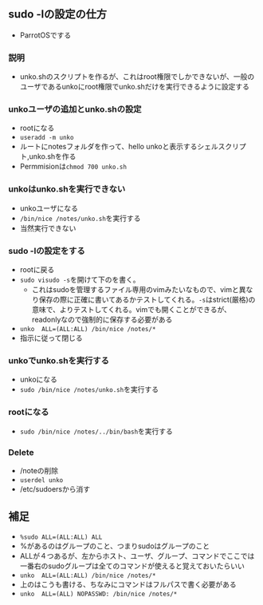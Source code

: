 ## sudo -lの設定の仕方
- ParrotOSでする
### 説明
- unko.shのスクリプトを作るが、これはroot権限でしかできないが、一般のユーザであるunkoにroot権限でunko.shだけを実行できるように設定する
### unkoユーザの追加とunko.shの設定
- rootになる
- `useradd -m unko`
- ルートにnotesフォルダを作って、hello unkoと表示するシェルスクリプト,unko.shを作る
- Permmisionは`chmod 700 unko.sh`

### unkoはunko.shを実行できない
- unkoユーザになる
- `/bin/nice /notes/unko.sh`を実行する
- 当然実行できない

### sudo -lの設定をする
- rootに戻る
- `sudo visudo -s`を開けて下のを書く。
  - これはsudoを管理するファイル専用のvimみたいなもので、vimと異なり保存の際に正確に書いてあるかテストしてくれる。`-s`はstrict(厳格)の意味で、よりテストしてくれる。vimでも開くことができるが、readonlyなので強制的に保存する必要がある
- `unko  ALL=(ALL:ALL) /bin/nice /notes/*`
- 指示に従って閉じる

### unkoでunko.shを実行する
- unkoになる
- `sudo /bin/nice /notes/unko.sh`を実行する

### rootになる
- `sudo /bin/nice /notes/../bin/bash`を実行する

### Delete
- /noteの削除
- `userdel unko`
- /etc/sudoersから消す

## 補足
- `%sudo ALL=(ALL:ALL) ALL`
- %があるのはグループのこと、つまりsudoはグループのこと
- ALLが４つあるが、左からホスト、ユーザ、グループ、コマンドでここでは一番右のsudoグループは全てのコマンドが使えると覚えておいたらいい
- `unko  ALL=(ALL:ALL) /bin/nice /notes/*`
- 上のはこうも書ける、ちなみにコマンドはフルパスで書く必要がある
- `unko  ALL=(ALL) NOPASSWD: /bin/nice /notes/*`
